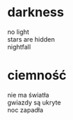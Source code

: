 # darkness

no light  
stars are hidden  
nightfall  

# ciemność

nie ma światła  
gwiazdy są ukryte  
noc zapadła  
